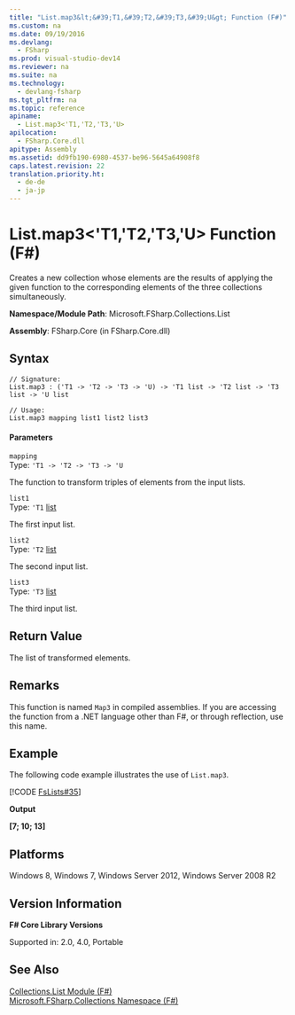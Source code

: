 ```yaml
---
title: "List.map3&lt;&#39;T1,&#39;T2,&#39;T3,&#39;U&gt; Function (F#)"
ms.custom: na
ms.date: 09/19/2016
ms.devlang: 
  - FSharp
ms.prod: visual-studio-dev14
ms.reviewer: na
ms.suite: na
ms.technology: 
  - devlang-fsharp
ms.tgt_pltfrm: na
ms.topic: reference
apiname: 
  - List.map3<'T1,'T2,'T3,'U>
apilocation: 
  - FSharp.Core.dll
apitype: Assembly
ms.assetid: dd9fb190-6980-4537-be96-5645a64908f8
caps.latest.revision: 22
translation.priority.ht: 
  - de-de
  - ja-jp
---
```

# List.map3&lt;&#39;T1,&#39;T2,&#39;T3,&#39;U&gt; Function (F#)
Creates a new collection whose elements are the results of applying the given function to the corresponding elements of the three collections simultaneously.  
  
 **Namespace/Module Path**: Microsoft.FSharp.Collections.List  
  
 **Assembly**: FSharp.Core (in FSharp.Core.dll)  
  
## Syntax  
  
```  
// Signature:  
List.map3 : ('T1 -> 'T2 -> 'T3 -> 'U) -> 'T1 list -> 'T2 list -> 'T3 list -> 'U list  
  
// Usage:  
List.map3 mapping list1 list2 list3  
```  
  
#### Parameters  
 `mapping`  
 Type: `'T1 -> 'T2 -> 'T3 -> 'U`  
  
 The function to transform triples of elements from the input lists.  
  
 `list1`  
 Type: `'T1` [list](../vs140/Collections.List--T--Union--F#-.md)  
  
 The first input list.  
  
 `list2`  
 Type: `'T2` [list](../vs140/Collections.List--T--Union--F#-.md)  
  
 The second input list.  
  
 `list3`  
 Type: `'T3` [list](../vs140/Collections.List--T--Union--F#-.md)  
  
 The third input list.  
  
## Return Value  
 The list of transformed elements.  
  
## Remarks  
 This function is named `Map3` in compiled assemblies. If you are accessing the function from a .NET language other than F#, or through reflection, use this name.  
  
## Example  
 The following code example illustrates the use of `List.map3`.  
  
 [!CODE [FsLists#35](../CodeSnippet/VS_Snippets_Fsharp/fslists#35)]  
  
 **Output**  
  
 **[7; 10; 13]**   
## Platforms  
 Windows 8, Windows 7, Windows Server 2012, Windows Server 2008 R2  
  
## Version Information  
 **F# Core Library Versions**  
  
 Supported in: 2.0, 4.0, Portable  
  
## See Also  
 [Collections.List Module (F#)](../vs140/Collections.List-Module--F#-.md)   
 [Microsoft.FSharp.Collections Namespace (F#)](../Topic/Microsoft.FSharp.Collections%20Namespace%20\(F%23\).md)